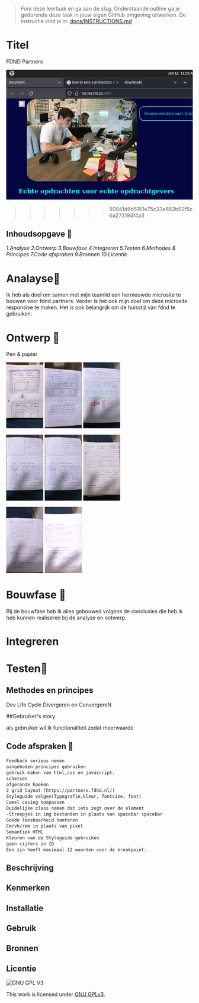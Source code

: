 > _Fork_ deze leertaak en ga aan de slag. Onderstaande outline ga je gedurende deze taak in jouw eigen GitHub omgeving uitwerken. De instructie vind je in: [docs/INSTRUCTIONS.md](docs/INSTRUCTIONS.md)

# Titel
FDND Partners 
 
<img src="Screenshot from 2022-01-12 11-25-46.png">
 
 
>>>>>>> 50941d6b5151e75c33e652b92f5c6a273194f4a3
<!-- Geef je project een titel en schrijf in één zin wat het is -->
## Inhoudsopgave 📖
 *1.Analyse*
 *2.Ontwerp*
 *3.Bouwfase*
 *4.Integreren*
 *5.Testen*
 *6.Methodes & Principes*
 *7.Code afspraken*
 *9.Bronnen*
 *10.Licentie*
 

# Analayse🔎
Ik heb als doel om samen met mijn teamlid een hernieuwde microsite te bouwen voor fdnd.partners.
Verder is het ook mijn doel om deze microsite  responsive te maken.  Het is ook belangrijk om de huisstijl van fdnd te gebruiken.
 
 



# Ontwerp 🎨

  Pen & papier 
  
<p float="left">
  <img src="MicrosoftTeams-image (1).png" width="100" />
  <img src="MicrosoftTeams-image (2).png" width="100" /> 
  <img src="MicrosoftTeams-image (3).png" width="100" />
  
</p>

 <p float="left"> 
 <img width="100" src="MicrosoftTeams-image (4).png">
<img width="100" src="MicrosoftTeams-image (5).png">
<img width="100" src="MicrosoftTeams-image (6).png">
</p>
<p>
<img width="100" src="MicrosoftTeams-image (7).png">
<img width="100" src="MicrosoftTeams-image (8) (copy).png">
 </p>

# Bouwfase 👷
 Bij de bouwfase heb ik alles gebouwed volgens de conclusies die heb ik heb kunnen realiseren bij de analyse en ontwerp.
 


# Integreren

 
# Testen🚀
 

## Methodes en principes
Dev Life Cycle
Divergeren en ConvergereN
 
 ##Gebruiker's story

als gebruiker wil ik functionaliteit zodat meerwaarde
## Code afspraken 📔


    Feedback serieus nemen
    aangeboden principes gebruiken
    gebruik maken van html,css en javascript.
    schetsen 
    afgeronde hoeken
    2 grid layout (https://partners.fdnd.nl/)
    Styleguide volgen(Typografie,kleur, fontsize, font)
    Camel casing toepassen
    Duidelijke class namen dat iets zegt over de element
    -Streepjes in img bestanden in plaats van spacebar spacebar
    Goede leesbaarheid hanteren
    Em/vh/rem in plaats van pixel
    Semantiek HTML
    Kleuren van de Styleguide gebruiken
    geen cijfers in ID
    Een zin heeft maximaal 12 woorden voor de breakpoint.

## Beschrijving
<!-- In de Beschrijving staat hoe je project er uit ziet, hoe het werkt en wat je er mee kan. -->
<!-- Voeg een mooie poster visual toe 📸 -->
<!-- Voeg een link toe naar Github Pages 🌐-->

## Kenmerken
<!-- Bij Kenmerken staat welke technieken zijn gebruikt en hoe. Wat is de HTML structuur? Wat zijn de belangrijkste dingen in CSS? Wat is er met Javascript gedaan en hoe? Misschien heb je een framwork of library gebruikt? -->

## Installatie

## Gebruik

## Bronnen

## Licentie

![GNU GPL V3](https://www.gnu.org/graphics/gplv3-127x51.png)

This work is licensed under [GNU GPLv3](./LICENSE).
